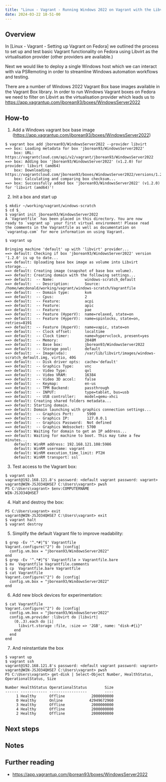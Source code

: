 ```yaml
---
title: "Linux - Vagrant - Running Windows 2022 on Vagrant with the Libvirt Provider"
date: 2024-03-22 18-51-00
---
```


## Overview
In [Linux - Vagrant - Setting up Vagrant on Fedora] we outlined the process to set up and test basic Vagrant functionality on Fedora using Libvirt as the virtualisation provider (other providers are available.)

Next we would like to deploy a single Windows host which we can interact with via PSRemoting in order to streamline Windows automation workflows and testing.

There are a number of Windows 2022 Vagrant Box base images available in the Vagrant Box library. In order to run Windows Vagrant boxes on Fedora we need to filter on Libvirt as the virtualisation provider which leads us to https://app.vagrantup.com/jborean93/boxes/WindowsServer2022

## How-to
1. Add a Windows vagrant box base image (https://app.vagrantup.com/jborean93/boxes/WindowsServer2022)
  ```
  $ vagrant box add jborean93/WindowsServer2022 --provider libvirt
  ==> box: Loading metadata for box 'jborean93/WindowsServer2022'
      box: URL: https://vagrantcloud.com/api/v2/vagrant/jborean93/WindowsServer2022
  ==> box: Adding box 'jborean93/WindowsServer2022' (v1.2.0) for provider: libvirt (amd64)
      box: Downloading: https://vagrantcloud.com/jborean93/boxes/WindowsServer2022/versions/1.2.0/providers/libvirt/amd64/vagrant.box
      box: Calculating and comparing box checksum...
  ==> box: Successfully added box 'jborean93/WindowsServer2022' (v1.2.0) for 'libvirt (amd64)'!
  ```

2. Init a box and start up
  ```
  $ mkdir ~/working/vagrant/windows-scratch
  $ cd $_
  $ vagrant init jborean93/WindowsServer2022 
  A `Vagrantfile` has been placed in this directory. You are now
  ready to `vagrant up` your first virtual environment! Please read
  the comments in the Vagrantfile as well as documentation on
  `vagrantup.com` for more information on using Vagrant.

  $ vagrant up

  Bringing machine 'default' up with 'libvirt' provider...
  ==> default: Checking if box 'jborean93/WindowsServer2022' version '1.2.0' is up to date...
  ==> default: Uploading base box image as volume into Libvirt storage...
  ==> default: Creating image (snapshot of base box volume).
  ==> default: Creating domain with the following settings...
  ==> default:  -- Name:              windows-scratch_default
  ==> default:  -- Description:       Source: /home/wmcdonald/working/vagrant/windows-scratch/Vagrantfile
  ==> default:  -- Domain type:       kvm
  ==> default:  -- Cpus:              2
  ==> default:  -- Feature:           acpi
  ==> default:  -- Feature:           apic
  ==> default:  -- Feature:           pae
  ==> default:  -- Feature (HyperV):  name=relaxed, state=on
  ==> default:  -- Feature (HyperV):  name=spinlocks, state=on, retries=8191
  ==> default:  -- Feature (HyperV):  name=vapic, state=on
  ==> default:  -- Clock offset:      localtime
  ==> default:  -- Clock timer:       name=hypervclock, present=yes
  ==> default:  -- Memory:            2048M
  ==> default:  -- Base box:          jborean93/WindowsServer2022
  ==> default:  -- Storage pool:      default
  ==> default:  -- Image(vda):        /var/lib/libvirt/images/windows-scratch_default.img, virtio, 40G
  ==> default:  -- Disk driver opts:  cache='default'
  ==> default:  -- Graphics Type:     vnc
  ==> default:  -- Video Type:        qxl
  ==> default:  -- Video VRAM:        16384
  ==> default:  -- Video 3D accel:    false
  ==> default:  -- Keymap:            en-us
  ==> default:  -- TPM Backend:       passthrough
  ==> default:  -- INPUT:             type=tablet, bus=usb
  ==> default:  -- USB controller:    model=qemu-xhci
  ==> default: Creating shared folders metadata...
  ==> default: Starting domain.
  ==> default: Domain launching with graphics connection settings...
  ==> default:  -- Graphics Port:      5900
  ==> default:  -- Graphics IP:        127.0.0.1
  ==> default:  -- Graphics Password:  Not defined
  ==> default:  -- Graphics Websocket: 5700
  ==> default: Waiting for domain to get an IP address...
  ==> default: Waiting for machine to boot. This may take a few minutes...
      default: WinRM address: 192.168.121.108:5986
      default: WinRM username: vagrant
      default: WinRM execution_time_limit: PT2H
      default: WinRM transport: ssl
  ```

3. Test access to the Vagrant box:
```
$ vagrant ssh
vagrant@192.168.121.8's password: <default vagrant password: vagrant>
vagrant@WIN-JSJO34QHSE7 C:\Users\vagrant> pwsh
PS C:\Users\vagrant> $env:COMPUTERNAME
WIN-JSJO34QHSE7
```

4. Halt and destroy the box:
```
PS C:\Users\vagrant> exit
vagrant@WIN-JSJO34QHSE7 C:\Users\vagrant> exit
$ vagrant halt
$ vagrant destroy
```

5. Simplify the default Vagrant file to improve readability: 
```
$ grep -Ev '^.*#|^$' Vagrantfile
Vagrant.configure("2") do |config|
  config.vm.box = "jborean93/WindowsServer2022"
end
$ grep -Ev '^.*#|^$' Vagrantfile > Vagrantfile.bare
$ mv  Vagrantfile Vagrantfile.comments
$ cp  Vagrantfile.bare Vagrantfile 
$ cat Vagrantfile
Vagrant.configure("2") do |config|
  config.vm.box = "jborean93/WindowsServer2022"
end
```

6. Add new block devices for experimentation:
```
$ cat Vagrantfile
Vagrant.configure("2") do |config|
  config.vm.box = "jborean93/WindowsServer2022"
  config.vm.provider :libvirt do |libvirt|
    (0..3).each do |i|
      libvirt.storage :file, :size => '2GB', name: "disk-#{i}"
    end
  end
end
```

7. And reinstantiate the box
```
$ vagrant up
$ vagrant ssh
vagrant@192.168.121.8's password: <default vagrant password: vagrant>
vagrant@WIN-JSJO34QHSE7 C:\Users\vagrant> pwsh
PS C:\Users\vagrant> get-disk | Select-Object Number, HealthStatus, OperationalStatus, Size

Number HealthStatus OperationalStatus        Size
------ ------------ -----------------        ----
     1 Healthy      Offline            2000000000
     0 Healthy      Online            42949672960
     3 Healthy      Offline            2000000000
     4 Healthy      Offline            2000000000
     2 Healthy      Offline            2000000000

```

## Next steps


## Notes

## Further reading
- https://app.vagrantup.com/jborean93/boxes/WindowsServer2022